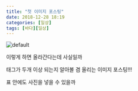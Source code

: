 ```yaml
---
title: "첫 이미지 포스팅"
date: 2018-12-28 18:19
categories: [일상]
tags: [바다][일상]
---
```



![default](https://user-images.githubusercontent.com/13237010/50510405-dda9a700-0acc-11e9-8bf4-c781c6b3eb25.JPG)


이렇게 하면 올라간다는데 사실일까

태그가 두개 이상 되는지 알아볼 겸 올리는 이미지 포스팅!!!

표 안에도 사진을 넣을 수 있을까



